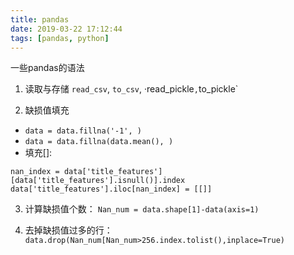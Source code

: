 ```yaml
---
title: pandas
date: 2019-03-22 17:12:44
tags: [pandas, python]
---
```


一些pandas的语法

1. 读取与存储
`read_csv`, `to_csv`, ·read_pickle`,`to_pickle`

2. 缺损值填充
- `data = data.fillna('-1', )`
- `data = data.fillna(data.mean(), )`
- 填充[]:
```
nan_index = data['title_features'][data['title_features'].isnull()].index
data['title_features'].iloc[nan_index] = [[]]
```

3. 计算缺损值个数：
`Nan_num = data.shape[1]-data(axis=1)`

4. 去掉缺损值过多的行：
`data.drop(Nan_num[Nan_num>256.index.tolist(),inplace=True)`